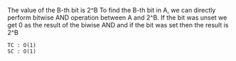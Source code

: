 The value of the B-th bit is 2^B
To find the B-th bit in A, we can directly
perform bitwise AND operation between A and 2^B.
If the bit was unset we get 0 as the result of the
biwise AND and if the bit was set then the result is
2^B
    
    TC : O(1)
    SC : O(1)